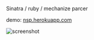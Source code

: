 Sinatra / ruby / mechanize parcer

demo: [nsp.herokuapp.com](http://nsp.herokuapp.com/)

![screenshot](http://i.imgur.com/hsiQggM.png)
